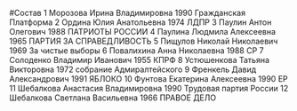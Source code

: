 #Состав
1 Морозова Ирина Владимировна 1990 Гражданская Платформа
2 Ордина Юлия Анатольевна 1974 ЛДПР
3 Паулин Антон Олегович 1988 ПАТРИОТЫ РОССИИ
4 Паулина Людмила Алексеевна 1965 ПАРТИЯ ЗА СПРАВЕДЛИВОСТЬ
5 Пищулов Николай Николаевич 1969 За чистые выборы
6 Повалихина Анна Николаевна 1988 СР
7 Солоденко Владимир Иванович 1955 КПРФ
8 Устюшенкова Татьяна Викторовна 1972 собрание Адмиралтейского
9 Френкель Давид Александрович 1991 ЯБЛОКО
10 Фунтова Екатерина Алексеевна 1990 ЕР
11 Шебалкова Анастасия Владимировна 1990 Трудовая партия России
12 Шебалкова Светлана Васильевна 1966 ПРАВОЕ ДЕЛО

